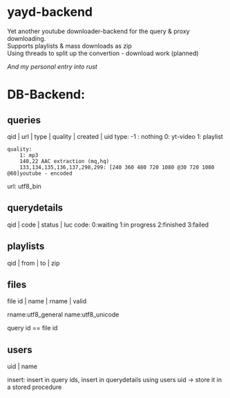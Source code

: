 # yayd-backend
Yet another youtube downloader-backend for the query & proxy downloading.  
Supports playlists & mass downloads as zip  
Using threads to split up the convertion - download work (planned)

*And my personal entry into rust*  
  
# DB-Backend:
## queries
qid | url | type | quality | created | uid
	type: -1 : nothing
		0: yt-video
		1: playlist
		
	quality:
		1: mp3
		140,22 AAC extraction (mq,hq)
		133,134,135,136,137,298,299: [240 360 480 720 1080 @30 720 1080 @60]youtube - encoded

url: utf8_bin

	
## querydetails
qid | code | status | luc
	code:
		0:waiting
		1:in progress
		2:finished
		3:failed

## playlists
qid | from | to | zip

## files
file id | name | rname | valid

rname:utf8_general
name:utf8_unicode

query id == file id

## users
uid | name

insert:
insert in query ids, insert in querydetails
using users uid
-> store it in a stored procedure

